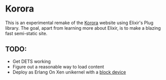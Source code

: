 # Korora

This is an experimental remake of the [Korora](http://www.korora.ca)
website using Elixir's Plug library. The goal, apart from learning more
about Elixir, is to make a blazing fast semi-static site.

## TODO:

* Get DETS working
* Figure out a reasonable way to load content
* Deploy as Erlang On Xen unikernel with a [block
  device](http://build.erlangonxen.org/block_devices)

